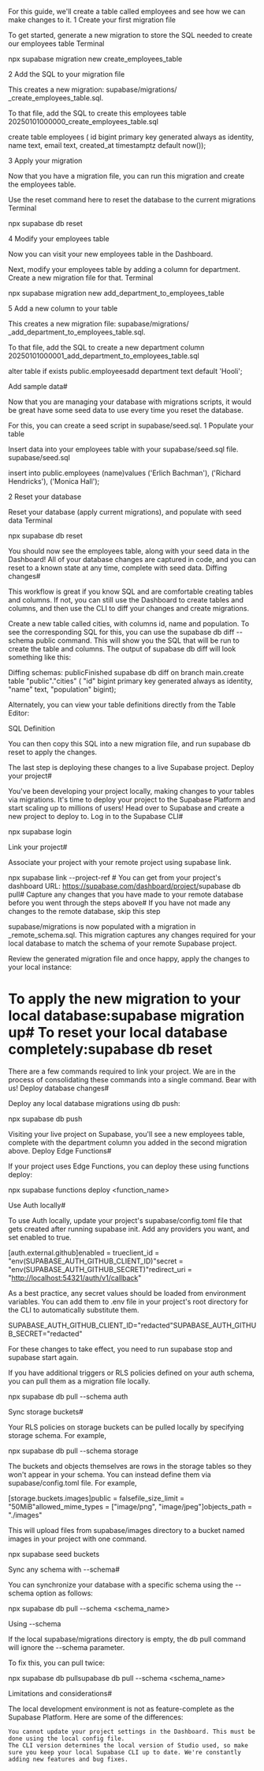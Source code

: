 For this guide, we'll create a table called employees and see how we can make changes to it.
1
Create your first migration file

To get started, generate a new migration to store the SQL needed to create our employees table
Terminal

npx supabase migration new create_employees_table

2
Add the SQL to your migration file

This creates a new migration: supabase/migrations/<timestamp>
_create_employees_table.sql.

To that file, add the SQL to create this employees table
20250101000000_create_employees_table.sql

create table employees (  id bigint primary key generated always as identity,  name text,  email text,  created_at timestamptz default now());

3
Apply your migration

Now that you have a migration file, you can run this migration and create the employees table.

Use the reset command here to reset the database to the current migrations
Terminal

npx supabase db reset

4
Modify your employees table

Now you can visit your new employees table in the Dashboard.

Next, modify your employees table by adding a column for department. Create a new migration file for that.
Terminal

npx supabase migration new add_department_to_employees_table

5
Add a new column to your table

This creates a new migration file: supabase/migrations/<timestamp>
_add_department_to_employees_table.sql.

To that file, add the SQL to create a new department column
20250101000001_add_department_to_employees_table.sql

alter table if exists public.employeesadd department text default 'Hooli';

Add sample data#

Now that you are managing your database with migrations scripts, it would be great have some seed data to use every time you reset the database.

For this, you can create a seed script in supabase/seed.sql.
1
Populate your table

Insert data into your employees table with your supabase/seed.sql file.
supabase/seed.sql

insert into public.employees  (name)values  ('Erlich Bachman'),  ('Richard Hendricks'),  ('Monica Hall');

2
Reset your database

Reset your database (apply current migrations), and populate with seed data
Terminal

npx supabase db reset

You should now see the employees table, along with your seed data in the Dashboard! All of your database changes are captured in code, and you can reset to a known state at any time, complete with seed data.
Diffing changes#

This workflow is great if you know SQL and are comfortable creating tables and columns. If not, you can still use the Dashboard to create tables and columns, and then use the CLI to diff your changes and create migrations.

Create a new table called cities, with columns id, name and population. To see the corresponding SQL for this, you can use the supabase db diff --schema public command. This will show you the SQL that will be run to create the table and columns. The output of supabase db diff will look something like this:

Diffing schemas: publicFinished supabase db diff on branch main.create table "public"."cities" (    "id" bigint primary key generated always as identity,    "name" text,    "population" bigint);

Alternately, you can view your table definitions directly from the Table Editor:

SQL Definition

You can then copy this SQL into a new migration file, and run supabase db reset to apply the changes.

The last step is deploying these changes to a live Supabase project.
Deploy your project#

You've been developing your project locally, making changes to your tables via migrations. It's time to deploy your project to the Supabase Platform and start scaling up to millions of users! Head over to Supabase and create a new project to deploy to.
Log in to the Supabase CLI#

npx supabase login

Link your project#

Associate your project with your remote project using supabase link.

npx supabase link --project-ref <project-id># You can get <project-id> from your project's dashboard URL: <https://supabase.com/dashboard/project/><project-id>supabase db pull# Capture any changes that you have made to your remote database before you went through the steps above# If you have not made any changes to the remote database, skip this step

supabase/migrations is now populated with a migration in <timestamp>_remote_schema.sql.
This migration captures any changes required for your local database to match the schema of your remote Supabase project.

Review the generated migration file and once happy, apply the changes to your local instance:

# To apply the new migration to your local database:supabase migration up# To reset your local database completely:supabase db reset

There are a few commands required to link your project. We are in the process of consolidating these commands into a single command. Bear with us!
Deploy database changes#

Deploy any local database migrations using db push:

npx supabase db push

Visiting your live project on Supabase, you'll see a new employees table, complete with the department column you added in the second migration above.
Deploy Edge Functions#

If your project uses Edge Functions, you can deploy these using functions deploy:

npx supabase functions deploy <function_name>

Use Auth locally#

To use Auth locally, update your project's supabase/config.toml file that gets created after running supabase init. Add any providers you want, and set enabled to true.

[auth.external.github]enabled = trueclient_id = "env(SUPABASE_AUTH_GITHUB_CLIENT_ID)"secret = "env(SUPABASE_AUTH_GITHUB_SECRET)"redirect_uri = "<http://localhost:54321/auth/v1/callback>"

As a best practice, any secret values should be loaded from environment variables. You can add them to .env file in your project's root directory for the CLI to automatically substitute them.

SUPABASE_AUTH_GITHUB_CLIENT_ID="redacted"SUPABASE_AUTH_GITHUB_SECRET="redacted"

For these changes to take effect, you need to run supabase stop and supabase start again.

If you have additional triggers or RLS policies defined on your auth schema, you can pull them as a migration file locally.

npx supabase db pull --schema auth

Sync storage buckets#

Your RLS policies on storage buckets can be pulled locally by specifying storage schema. For example,

npx supabase db pull --schema storage

The buckets and objects themselves are rows in the storage tables so they won't appear in your schema. You can instead define them via supabase/config.toml file. For example,

[storage.buckets.images]public = falsefile_size_limit = "50MiB"allowed_mime_types = ["image/png", "image/jpeg"]objects_path = "./images"

This will upload files from supabase/images directory to a bucket named images in your project with one command.

npx supabase seed buckets

Sync any schema with --schema#

You can synchronize your database with a specific schema using the --schema option as follows:

npx supabase db pull --schema <schema_name>

Using --schema

If the local supabase/migrations directory is empty, the db pull command will ignore the --schema parameter.

To fix this, you can pull twice:

npx supabase db pullsupabase db pull --schema <schema_name>

Limitations and considerations#

The local development environment is not as feature-complete as the Supabase Platform. Here are some of the differences:

    You cannot update your project settings in the Dashboard. This must be done using the local config file.
    The CLI version determines the local version of Studio used, so make sure you keep your local Supabase CLI up to date. We're constantly adding new features and bug fixes.
